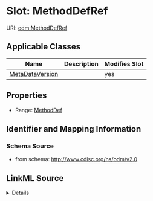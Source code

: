 # Slot: MethodDefRef

URI: [odm:MethodDefRef](http://www.cdisc.org/ns/odm/v2.0/MethodDefRef)



<!-- no inheritance hierarchy -->




## Applicable Classes

| Name | Description | Modifies Slot |
| --- | --- | --- |
[MetaDataVersion](MetaDataVersion.md) |  |  yes  |







## Properties

* Range: [MethodDef](MethodDef.md)





## Identifier and Mapping Information







### Schema Source


* from schema: http://www.cdisc.org/ns/odm/v2.0




## LinkML Source

<details>
```yaml
name: MethodDefRef
from_schema: http://www.cdisc.org/ns/odm/v2.0
rank: 1000
alias: MethodDefRef
domain_of:
- MetaDataVersion
range: MethodDef

```
</details>
